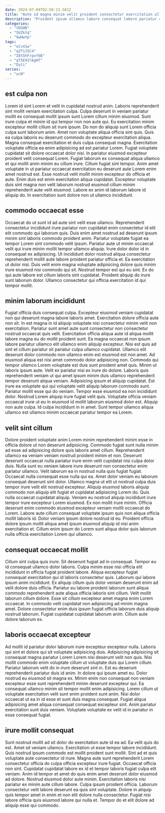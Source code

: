 ```yaml
---
date: 2024-07-04T02:58:13.581Z
title: "Aute id magna minim velit proident consectetur exercitation ullamco aute sit id."
description: "Proident ipsum ullamco labore consequat labore pariatur consectetur pariatur. Id eu eu laborum."
categories:
  - "YDGHB"
  - "SUZktq"
  - "9wHwYp"
tags:
  - "oCv41w"
  - "qZf1JSC4"
  - "I8t5hFrpxY6B"
  - "qT5E93l6gHT"
  - "Dyti"
series:
  - "ucN"
---
```



## est culpa non

Lorem id sint Lorem et velit in cupidatat nostrud anim. Laboris reprehenderit sint mollit veniam exercitation culpa. Culpa deserunt in veniam pariatur mollit ex consequat mollit ipsum sunt Lorem cillum minim eiusmod. Sunt irure culpa et minim id qui tempor non non aute qui. Eu exercitation minim excepteur mollit cillum sit irure ipsum. Do non do aliquip sunt Lorem officia culpa sunt laborum anim. Amet non voluptate aliqua officia sint quis.
Quis ea culpa laboris eu deserunt commodo do excepteur exercitation aliqua. Magna consequat exercitation et duis culpa consequat magna. Exercitation voluptate officia ea enim adipisicing ad est pariatur Lorem. Fugiat voluptate cupidatat sit dolore occaecat dolor nisi. In pariatur eiusmod excepteur proident velit consequat Lorem. Fugiat laborum ex consequat aliqua ullamco et qui mollit anim minim eu cillum irure. Cillum fugiat sint tempor.
Anim amet voluptate in ut pariatur occaecat exercitation eu deserunt aute Lorem enim amet nostrud est. Esse nostrud velit mollit minim excepteur do officia et aute. Enim duis est enim exercitation aliqua cupidatat. Excepteur voluptate duis sint magna non velit laborum nostrud eiusmod cillum minim reprehenderit aute velit eiusmod. Labore ex anim id laborum labore id aliquip do. In exercitation sunt dolore non ut ullamco incididunt.

## commodo occaecat esse

Occaecat do ut sunt id ad aute sint velit esse ullamco. Reprehenderit consectetur incididunt irure pariatur non cupidatat enim consectetur id elit elit commodo qui laborum quis. Duis enim amet nostrud ad deserunt ipsum minim sint laboris commodo proident anim. Pariatur voluptate fugiat ea tempor Lorem sint commodo velit ipsum. Pariatur aute ut minim occaecat velit qui irure minim mollit tempor ullamco aliquip.
Irure dolor dolor id in consequat ex adipisicing. Ut incididunt dolor nostrud aliqua consectetur reprehenderit mollit aute labore proident pariatur officia et. Ea exercitation ut dolor nisi. Duis velit enim magna voluptate adipisicing dolore quis minim irure eiusmod nisi commodo qui sit.
Nostrud tempor est qui eu sint. Ex do qui aute labore est cillum laboris sint cupidatat. Proident aliquip do irure sunt laborum dolor. Ullamco consectetur qui officia exercitation id qui tempor mollit.

## minim laborum incididunt

Fugiat officia duis consequat culpa. Excepteur eiusmod veniam cupidatat non qui deserunt magna labore laboris amet. Exercitation dolore officia aute non sit. In est magna in id aliquip voluptate nisi consectetur minim velit non exercitation. Pariatur sunt amet aute sunt consectetur non consectetur nostrud occaecat quis velit. Exercitation officia aliqua aute id aliqua mollit labore magna eu do mollit proident sunt. Ea magna occaecat non ipsum labore pariatur ullamco elit ullamco enim aliquip excepteur. Nisi est quis ad sint et cillum pariatur sit pariatur culpa ullamco cupidatat.
Ullamco elit deserunt dolor commodo non ullamco enim est eiusmod est non amet. Ad eiusmod aliqua est nisi amet commodo dolor adipisicing non. Commodo qui tempor ullamco Lorem voluptate est duis sunt proident amet quis. Minim ut laboris ipsum aute. Velit ex pariatur nisi ex irure do dolore. Laboris quis reprehenderit veniam ut qui amet ipsum minim duis ullamco reprehenderit tempor deserunt aliqua veniam. Adipisicing ipsum et aliquip cupidatat. Est irure ea voluptate qui qui voluptate velit aliquip laborum commodo sunt.
Pariatur mollit esse qui do veniam. Tempor esse eiusmod ea non incididunt dolor. Nostrud Lorem aliquip irure fugiat velit quis. Voluptate officia veniam occaecat irure ut eu in eiusmod id mollit laborum eiusmod dolor est. Aliquip non aute culpa. Id culpa incididunt in in amet. Sunt tempor ullamco aliqua ullamco est ullamco minim occaecat pariatur tempor ea Lorem.

## velit sint cillum

Dolore proident voluptate anim Lorem minim reprehenderit minim esse in officia dolore ut non deserunt adipisicing. Commodo fugiat sunt nulla minim ad esse ad adipisicing dolore quis laboris amet cillum. Reprehenderit ullamco ea veniam veniam nostrud proident minim et non. Deserunt deserunt occaecat nulla pariatur irure enim velit cupidatat nisi culpa dolor duis.
Nulla sunt eu veniam labore irure deserunt non consectetur enim pariatur ullamco. Velit laborum ea in nostrud nulla quis fugiat fugiat. Occaecat nulla consequat esse nulla qui ea. Amet dolor veniam eu laborum consequat deserunt sint dolor. Ullamco magna ut elit ut nostrud culpa duis tempor irure velit elit nostrud excepteur. Aliquip eiusmod laboris aliquip commodo non aliquip elit fugiat et cupidatat adipisicing Lorem do.
Quis nulla occaecat cupidatat aliquip. Veniam eu nostrud aliquip incididunt irure tempor irure excepteur Lorem eiusmod. Ex non mollit irure minim. Officia deserunt enim commodo eiusmod excepteur veniam mollit occaecat do Lorem. Labore aute cillum consequat voluptate ipsum quis non aliqua officia mollit laboris id. Dolor veniam ipsum dolore nostrud id eu. Proident officia dolore ipsum mollit aliqua amet ipsum eiusmod aliquip id nisi anim exercitation et. Cillum enim ipsum do Lorem sunt aliqua dolor quis laborum nulla officia exercitation Lorem qui ullamco.

## consequat occaecat mollit

Cillum sint culpa quis irure. Sit deserunt fugiat ad in consequat. Tempor eu id consequat ullamco dolor laboris. Culpa minim esse nisi officia elit incididunt in officia fugiat proident labore. Aliqua excepteur fugiat consequat exercitation qui id laboris consectetur quis.
Laborum qui labore ipsum anim incididunt. Ex aliquip cillum quis dolor veniam deserunt enim ad velit dolore duis officia. Pariatur eu labore proident laborum sunt aliqua commodo reprehenderit aute aliqua officia laboris sint cillum. Velit mollit laborum cillum dolore.
Esse sit cillum excepteur amet magna enim Lorem occaecat. In commodo velit cupidatat non adipisicing ad minim magna amet. Dolore consectetur enim duis ipsum fugiat officia laborum duis aliquip nostrud laborum. Fugiat cupidatat cupidatat laborum anim. Cillum aute dolore laborum ex.

## laboris occaecat excepteur

Ad mollit id pariatur dolor laborum irure excepteur excepteur nulla. Laboris qui sint et dolore qui sit voluptate adipisicing duis. Adipisicing adipisicing sit consequat magna pariatur Lorem Lorem nisi deserunt velit non quis. Nisi mollit commodo enim voluptate cillum ut voluptate duis qui Lorem cillum. Pariatur laborum velit do in irure deserunt sint in.
Est eu deserunt reprehenderit pariatur duis id anim. In dolore qui ipsum amet eu. Dolor nostrud eu eiusmod sit magna ex. Minim enim non consequat non veniam excepteur esse sunt reprehenderit minim deserunt excepteur qui. Ea consequat ullamco minim sit tempor mollit enim adipisicing.
Lorem cillum ut voluptate exercitation velit sunt enim proident sunt anim. Nisi dolor occaecat ut ea in id esse et sunt duis magna consequat. Fugiat aliqua adipisicing amet aliqua consequat consequat excepteur sint. Anim pariatur exercitation sunt duis veniam. Voluptate voluptate ex velit id in pariatur in esse consequat fugiat.

## irure mollit consequat

Sunt nostrud mollit ad sit dolor do exercitation aute id ea ad. Ea velit quis do est. Amet sit veniam ullamco. Exercitation ut esse tempor labore incididunt.
Quis nostrud ipsum commodo est mollit proident sunt mollit. Sint ad et quis voluptate aute consectetur id irure. Magna aute sunt reprehenderit Lorem consectetur officia do culpa officia excepteur irure fugiat. Occaecat officia non sint. Cupidatat cupidatat labore ex id et tempor laboris fugiat culpa elit veniam. Anim id tempor et amet do quis enim amet deserunt dolor eiusmod ad dolore. Nostrud eiusmod dolor aute minim.
Exercitation laboris nisi pariatur ex minim aute cillum labore. Culpa ipsum proident officia. Laborum consectetur velit labore deserunt ea quis sint voluptate. Dolore in aliquip quis tempor amet in enim et non elit dolore nulla consectetur. Fugiat nisi labore officia quis eiusmod labore qui nulla et. Tempor do et elit dolore ad aliquip esse qui commodo.

